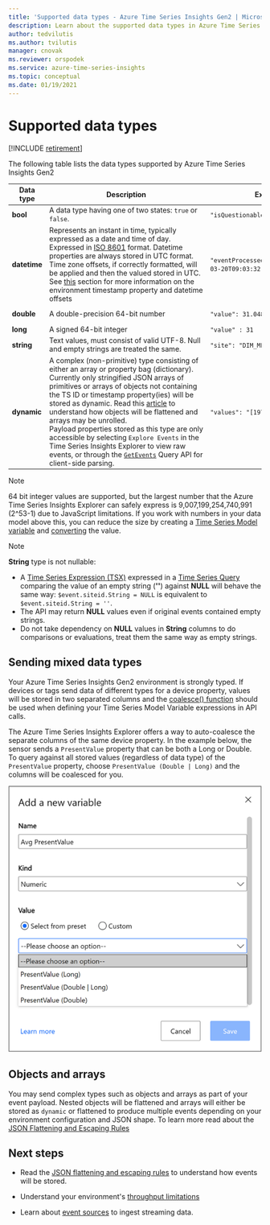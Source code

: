 ```yaml
---
title: 'Supported data types - Azure Time Series Insights Gen2 | Microsoft Docs'
description: Learn about the supported data types in Azure Time Series Insights Gen2.
author: tedvilutis
ms.author: tvilutis
manager: cnovak
ms.reviewer: orspodek
ms.service: azure-time-series-insights
ms.topic: conceptual
ms.date: 01/19/2021
---
```


# Supported data types

[!INCLUDE [retirement](../../includes/tsi-retirement.md)]

The following table lists the data types supported by Azure Time Series Insights Gen2

| Data type | Description | Example | [Time Series Expression syntax](/rest/api/time-series-insights/reference-time-series-expression-syntax) | Property column name in Parquet
|---|---|---|---|---|
| **bool** | A data type having one of two states: `true` or `false`. | `"isQuestionable" : true` | `$event.isQuestionable.Bool` or `$event['isQuestionable'].Bool` | `isQuestionable_bool`
| **datetime** | Represents an instant in time, typically expressed as a date and time of day. Expressed in [ISO 8601](https://www.iso.org/iso-8601-date-and-time-format.html) format. Datetime properties are always stored in UTC format. Time zone offsets, if correctly formatted, will be applied and then the valued stored in UTC. See [this](concepts-streaming-ingestion-event-sources.md#event-source-timestamp) section for more information on the environment timestamp property and datetime offsets | `"eventProcessedLocalTime": "2020-03-20T09:03:32.8301668Z"` |  If "eventProcessedLocalTime" is the event source timestamp: `$event.$ts`. If it's another JSON property: `$event.eventProcessedLocalTime.DateTime` or `$event['eventProcessedLocalTime'].DateTime` | `eventProcessedLocalTime_datetime`
| **double** | A double-precision 64-bit number  | `"value": 31.0482941` | `$event.value.Double` or `$event['value'].Double` |  `value_double`
| **long** | A signed 64-bit integer  | `"value" : 31` | `$event.value.Long` or `$event['value'].Long` |  `value_long`
| **string** | Text values, must consist of valid UTF-8. Null and empty strings are treated the same. |  `"site": "DIM_MLGGG"`| `$event.site.String` or `$event['site'].String`| `site_string`
| **dynamic** | A complex (non-primitive) type consisting of either an array or property bag (dictionary). Currently only stringified JSON arrays of primitives or arrays of objects not containing the TS ID or timestamp property(ies) will be stored as dynamic. Read this [article](./concepts-json-flattening-escaping-rules.md) to understand how objects will be flattened and arrays may be unrolled. Payload properties stored as this type are only accessible by selecting `Explore Events` in the Time Series Insights Explorer to view raw events, or through the [`GetEvents`](/rest/api/time-series-insights/dataaccessgen2/query/execute#getevents) Query API for client-side parsing. |  `"values": "[197, 194, 189, 188]"` | Referencing dynamic types in a Time Series Expression is not yet supported | `values_dynamic`

> [!NOTE]
> 64 bit integer values are supported, but the largest number that the Azure Time Series Insights Explorer can safely express is 9,007,199,254,740,991 (2^53-1) due to JavaScript limitations. If you work with numbers in your data model above this, you can reduce the size by  creating a [Time Series Model variable](./concepts-variables.md#numeric-variables) and [converting](/rest/api/time-series-insights/reference-time-series-expression-syntax#conversion-functions) the value.

> [!NOTE]
> **String** type is not nullable:
>
> * A [Time Series Expression (TSX)](/rest/api/time-series-insights/reference-time-series-expression-syntax) expressed in a [Time Series Query](/rest/api/time-series-insights/reference-query-apis) comparing the value of an empty string (**''**) against **NULL** will behave the same way: `$event.siteid.String = NULL` is equivalent to `$event.siteid.String = ''`.
> * The API may return **NULL** values even if original events contained empty strings.
> * Do not take dependency on **NULL** values in **String** columns to do comparisons or evaluations, treat them the same way as empty strings.

## Sending mixed data types

Your Azure Time Series Insights Gen2 environment is strongly typed. If devices or tags send data of different types for a device property, values will be stored in two separated columns and the [coalesce() function](/rest/api/time-series-insights/reference-time-series-expression-syntax#other-functions) should be used when defining your Time Series Model Variable expressions in API calls.

The Azure Time Series Insights Explorer offers a way to auto-coalesce the separate columns of the same device property. In the example below, the sensor sends a `PresentValue` property that can be both a Long or Double. To query against all stored values (regardless of data type) of the `PresentValue` property, choose `PresentValue (Double | Long)` and the columns will be coalesced for you.

[![Explorer auto coalesce](media\concepts-supported-data-types/explorer-auto-coalesce-sample.png)](media\concepts-supported-data-types/explorer-auto-coalesce-sample.png#lightbox)

## Objects and arrays

You may send complex types such as objects and arrays as part of your event payload. Nested objects will be flattened and arrays will either be stored as `dynamic` or flattened to produce multiple events depending on your environment configuration and JSON shape. To learn more read about the [JSON Flattening and Escaping Rules](./concepts-json-flattening-escaping-rules.md)

## Next steps

* Read the [JSON flattening and escaping rules](./concepts-json-flattening-escaping-rules.md) to understand how events will be stored.

* Understand your environment's [throughput limitations](./concepts-streaming-ingress-throughput-limits.md)

* Learn about [event sources](concepts-streaming-ingestion-event-sources.md) to ingest streaming data.
